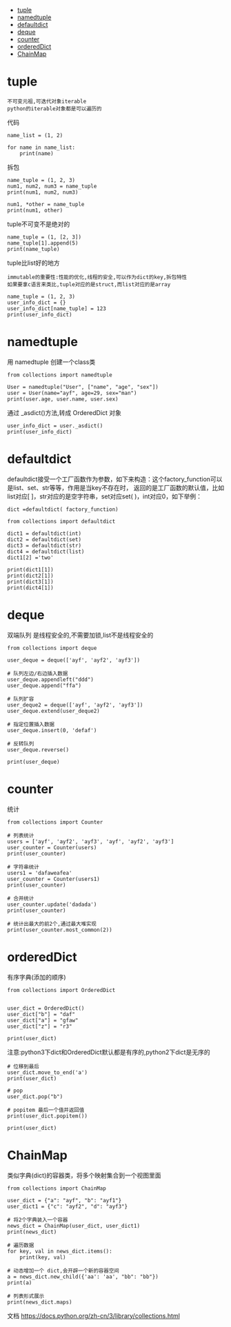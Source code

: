 - [tuple](#tuple)
- [namedtuple](#namedtuple)
- [defaultdict](#defaultdict)
- [deque](#deque)
- [counter](#counter)
- [orderedDict](#orderedDict)
- [ChainMap](#ChainMap)

# tuple

    不可变元祖,可迭代对象iterable
    python的iterable对象都是可以遍历的
    
代码

    name_list = (1, 2)
    
    for name in name_list:
        print(name)
        
拆包

    name_tuple = (1, 2, 3)
    num1, num2, num3 = name_tuple
    print(num1, num2, num3)
    
    num1, *other = name_tuple
    print(num1, other)
    
tuple不可变不是绝对的

    name_tuple = (1, [2, 3])
    name_tuple[1].append(5)
    print(name_tuple)

tuple比list好的地方

    immutable的重要性:性能的优化,线程的安全,可以作为dict的key,拆包特性
    如果要拿c语言来类比,tuple对应的是struct,而list对应的是array
    
    name_tuple = (1, 2, 3)
    user_info_dict = {}
    user_info_dict[name_tuple] = 123
    print(user_info_dict)
    
# namedtuple 

用 namedtuple 创建一个class类

    from collections import namedtuple
    
    User = namedtuple("User", ["name", "age", "sex"])
    user = User(name="ayf", age=29, sex="man")
    print(user.age, user.name, user.sex)
    
通过 _asdict()方法,转成 OrderedDict 对象

    user_info_dict = user._asdict()
    print(user_info_dict)

# defaultdict

defaultdict接受一个工厂函数作为参数，如下来构造：这个factory_function可以是list、set、str等等，作用是当key不存在时，
返回的是工厂函数的默认值，比如list对应[ ]，str对应的是空字符串，set对应set( )，int对应0，如下举例：

    dict =defaultdict( factory_function)
    
    from collections import defaultdict
    
    dict1 = defaultdict(int)
    dict2 = defaultdict(set)
    dict3 = defaultdict(str)
    dict4 = defaultdict(list)
    dict1[2] ='two'
    
    print(dict1[1])
    print(dict2[1])
    print(dict3[1])
    print(dict4[1])

# deque 

双端队列 是线程安全的,不需要加锁,list不是线程安全的

    from collections import deque
    
    user_deque = deque(['ayf', 'ayf2', 'ayf3'])
    
    # 队列左边/右边插入数据
    user_deque.appendleft("ddd")
    user_deque.append("ffa")
    
    # 队列扩容
    user_deque2 = deque(['ayf', 'ayf2', 'ayf3'])
    user_deque.extend(user_deque2)
    
    # 指定位置插入数据
    user_deque.insert(0, 'defaf')
    
    # 反转队列
    user_deque.reverse()
    
    print(user_deque)
    
# counter 

统计

    from collections import Counter
    
    # 列表统计
    users = ['ayf', 'ayf2', 'ayf3', 'ayf', 'ayf2', 'ayf3']
    user_counter = Counter(users)
    print(user_counter)
    
    # 字符串统计
    users1 = 'dafaweafea'
    user_counter = Counter(users1)
    print(user_counter)
    
    # 合并统计
    user_counter.update('dadada')
    print(user_counter)
    
    # 统计出最大的前2个,通过最大堆实现
    print(user_counter.most_common(2))
    
# orderedDict 

有序字典(添加的顺序)

    from collections import OrderedDict
    
    
    user_dict = OrderedDict()
    user_dict["b"] = "daf"
    user_dict["a"] = "gfaw"
    user_dict["z"] = "r3"
    
    print(user_dict)

注意:python3下dict和OrderedDict默认都是有序的,python2下dict是无序的

    # 位移到最后
    user_dict.move_to_end('a')
    print(user_dict)
    
    # pop
    user_dict.pop("b")
    
    # popitem 最后一个值并返回值
    print(user_dict.popitem())
    
    print(user_dict)
    
# ChainMap 

类似字典(dict)的容器类，将多个映射集合到一个视图里面

    from collections import ChainMap
    
    user_dict = {"a": "ayf", "b": "ayf1"}
    user_dict1 = {"c": "ayf2", "d": "ayf3"}
    
    # 将2个字典装入一个容器
    news_dict = ChainMap(user_dict, user_dict1)
    print(news_dict)
    
    # 遍历数据
    for key, val in news_dict.items():
        print(key, val)
    
    # 动态增加一个 dict,会开辟一个新的容器空间
    a = news_dict.new_child({'aa': 'aa', "bb": "bb"})
    print(a)
    
    # 列表形式展示
    print(news_dict.maps)


文档 https://docs.python.org/zh-cn/3/library/collections.html